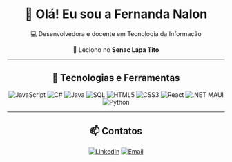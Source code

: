 <div align="center">

# 👋 Olá! Eu sou a Fernanda Nalon

💻 Desenvolvedora e docente em Tecnologia da Informação  

📍 Leciono no **Senac Lapa Tito**   






---



## 🚀 Tecnologias e Ferramentas
![JavaScript](https://img.shields.io/badge/JavaScript-F7DF1E?style=for-the-badge&logo=javascript&logoColor=black)
![C#](https://img.shields.io/badge/C%23-239120?style=for-the-badge&logo=csharp&logoColor=white)
![Java](https://img.shields.io/badge/Java-007396?style=for-the-badge&logo=java&logoColor=white)
![SQL](https://img.shields.io/badge/SQL-4479A1?style=for-the-badge&logo=database&logoColor=white)
![HTML5](https://img.shields.io/badge/HTML5-E34F26?style=for-the-badge&logo=html5&logoColor=white)
![CSS3](https://img.shields.io/badge/CSS3-1572B6?style=for-the-badge&logo=css3&logoColor=white)
![React](https://img.shields.io/badge/React-20232A?style=for-the-badge&logo=react&logoColor=61DAFB)
![.NET MAUI](https://img.shields.io/badge/.NET%20MAUI-512BD4?style=for-the-badge&logo=dotnet&logoColor=white)
![Python](https://img.shields.io/badge/Python-3776AB?style=for-the-badge&logo=python&logoColor=white)






---





## 📫 Contatos
[![LinkedIn](https://img.shields.io/badge/LinkedIn-0A66C2?style=for-the-badge&logo=linkedin&logoColor=white)](https://br.linkedin.com/in/fernandanalon)
[![Email](https://img.shields.io/badge/Email-D14836?style=for-the-badge&logo=gmail&logoColor=white)](mailto:fernanda.nalon15@gmail.com)

</div>
